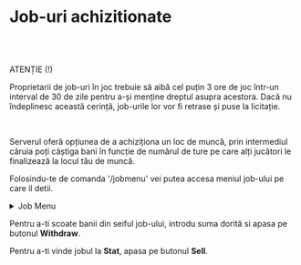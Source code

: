 

# Job-uri achizitionate
<br><br>
<div class="danger-container">
    <p class="title">ATENȚIE (!)</p>
    <p class="description"> Proprietarii de job-uri în joc trebuie să aibă cel puțin 3 ore de joc într-un interval de 30 de zile pentru a-și 
        menține dreptul asupra acestora. Dacă nu îndeplinesc această cerință, job-urile lor vor fi retrase și puse la licitație.
    </p>
</div><br>

Serverul oferă opțiunea de a achiziționa un loc de muncă, prin intermediul căruia poți câștiga bani în funcție de numărul de ture pe care alți jucători le finalizează la locul tău de muncă.

Folosindu-te de comanda '/jobmenu' vei putea accesa meniul job-ului pe care il detii.

<details class="details custom-block">
    <summary> Job Menu</summary>
    <p><img src="https://i.imgur.com/8gk8OPu.png" alt=""></p>
</details>

Pentru a-ti scoate banii din seiful job-ului, introdu suma dorită si apasa pe butonul <strong>Withdraw</strong>.

Pentru a-ti vinde jobul la **Stat**, apasa pe butonul <strong>Sell</strong>.
